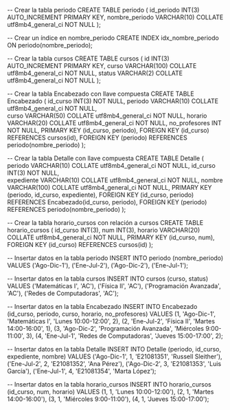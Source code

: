 -- Crear la tabla periodo
CREATE TABLE periodo (
    id_periodo INT(3) AUTO_INCREMENT PRIMARY KEY,
    nombre_periodo VARCHAR(10) COLLATE utf8mb4_general_ci NOT NULL
);

-- Crear un índice en nombre_periodo
CREATE INDEX idx_nombre_periodo ON periodo(nombre_periodo);

-- Crear la tabla cursos
CREATE TABLE cursos (
    id INT(3) AUTO_INCREMENT PRIMARY KEY,
    curso VARCHAR(100) COLLATE utf8mb4_general_ci NOT NULL,
    status VARCHAR(2) COLLATE utf8mb4_general_ci NOT NULL
);

-- Crear la tabla Encabezado con llave compuesta 
CREATE TABLE Encabezado (
    id_curso INT(3) NOT NULL,
    periodo VARCHAR(10) COLLATE utf8mb4_general_ci NOT NULL,  
    curso VARCHAR(50) COLLATE utf8mb4_general_ci NOT NULL,
    horario VARCHAR(20) COLLATE utf8mb4_general_ci NOT NULL,
    no_profesores INT NOT NULL,
    PRIMARY KEY (id_curso, periodo),
    FOREIGN KEY (id_curso) REFERENCES cursos(id), 
    FOREIGN KEY (periodo) REFERENCES periodo(nombre_periodo)
);

-- Crear la tabla Detalle con llave compuesta
CREATE TABLE Detalle (
    periodo VARCHAR(10) COLLATE utf8mb4_general_ci NOT NULL,
    id_curso INT(3) NOT NULL,  
    expediente VARCHAR(10) COLLATE utf8mb4_general_ci NOT NULL,
    nombre VARCHAR(100) COLLATE utf8mb4_general_ci NOT NULL,
    PRIMARY KEY (periodo, id_curso, expediente),
    FOREIGN KEY (id_curso, periodo) REFERENCES Encabezado(id_curso, periodo),
    FOREIGN KEY (periodo) REFERENCES periodo(nombre_periodo)
);

-- Crear la tabla horario_cursos con relación a cursos
CREATE TABLE horario_cursos (
    id_curso INT(3),
    num INT(3),
    horario VARCHAR(20) COLLATE utf8mb4_general_ci NOT NULL,
    PRIMARY KEY (id_curso, num),
    FOREIGN KEY (id_curso) REFERENCES cursos(id)
);




-- Insertar datos en la tabla periodo
INSERT INTO periodo (nombre_periodo) 
VALUES 
    ('Ago-Dic-1'),
    ('Ene-Jul-2'),
    ('Ago-Dic-2'),
    ('Ene-Jul-1');

-- Insertar datos en la tabla cursos
INSERT INTO cursos (curso, status) 
VALUES 
    ('Matemáticas I', 'AC'),
    ('Física II', 'AC'),
    ('Programación Avanzada', 'AC'),
    ('Redes de Computadoras', 'AC');

-- Insertar datos en la tabla Encabezado
INSERT INTO Encabezado (id_curso, periodo, curso, horario, no_profesores)
VALUES 
    (1, 'Ago-Dic-1', 'Matemáticas I', 'Lunes 10:00-12:00', 2),
    (2, 'Ene-Jul-2', 'Física II', 'Martes 14:00-16:00', 1),
    (3, 'Ago-Dic-2', 'Programación Avanzada', 'Miércoles 9:00-11:00', 3),
    (4, 'Ene-Jul-1', 'Redes de Computadoras', 'Jueves 15:00-17:00', 2);

-- Insertar datos en la tabla Detalle
INSERT INTO Detalle (periodo, id_curso, expediente, nombre)
VALUES 
    ('Ago-Dic-1', 1, 'E21081351', 'Russell Sleither'),
    ('Ene-Jul-2', 2, 'E21081352', 'Ana Pérez'),
    ('Ago-Dic-2', 3, 'E21081353', 'Luis García'),
    ('Ene-Jul-1', 4, 'E21081354', 'Marta López');

-- Insertar datos en la tabla horario_cursos
INSERT INTO horario_cursos (id_curso, num, horario)
VALUES 
    (1, 1, 'Lunes 10:00-12:00'),
    (2, 1, 'Martes 14:00-16:00'),
    (3, 1, 'Miércoles 9:00-11:00'),
    (4, 1, 'Jueves 15:00-17:00');
